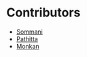# Contributors
- [Sommani](sommani@github.com)
- [Pathitta](github.com/pathit-set13)
- [Monkan](monkan@something.com)
